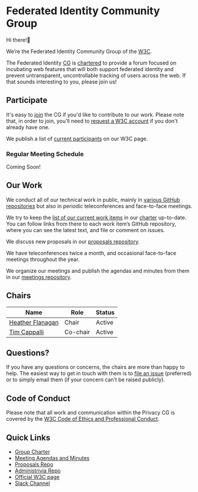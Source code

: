 # Federated Identity Community Group

Hi there!👋

We’re the Federated Identity Community Group of the [W3C](https://www.w3.org/).

The Federated Identity [CG](https://www.w3.org/community/) is [chartered](charter) to provide a forum focused on incubating web features that will both support federated identity and prevent untransparent, uncontrollable tracking of users across the web. If that sounds interesting to you, please join us!

## Participate

It's easy to [join](https://www.w3.org/community/fed-id/) the CG if you'd like to contribute to our work. Please note that, in order to join, you'll need to [request a W3C account](https://www.w3.org/accounts/request) if you don't already have one.

We publish a list of [current participants](https://www.w3.org/community/fed-id/participants) on our W3C page.

### Regular Meeting Schedule

Coming Soon!
## Our Work

We conduct all of our technical work in public, mainly in [various GitHub repositories](https://github.com/fedidcg/) but also in periodic teleconferences and face-to-face meetings.

We try to keep the [list of our current work items](charter#work-items) in our [charter](charter) up-to-date. You can follow links from there to each work item’s GitHub repository, where you can see the latest text, and file or comment on issues.

We discuss new proposals in our [proposals repository](https://github.com/fedidcg/proposals).

We have teleconferences twice a month, and occasional face-to-face meetings throughout the year. 

We organize our meetings and publish the agendas and minutes from them in our [meetings repository](https://github.com/fedidcg/meetings/).

## Chairs

| Name                                              | Role     | Status |
| ------------------------------------------------- | -------- | ------ |
| [Heather Flanagan](https://github.com/hlflanagan) | Chair    | Active |
| [Tim Cappalli](https://github.com/timcappalli)    | Co-chair | Active |

## Questions?

If you have any questions or concerns, the chairs are more than happy to help. The easiest way to get in touch with them is to [file an issue](https://github.com/fedidcg/admin/issues/new) (preferred) or to simply email them (if your concern can’t be raised publicly).

## Code of Conduct

Please note that all work and communication within the Privacy CG is covered by the [W3C Code of Ethics and Professional Conduct](https://www.w3.org/Consortium/cepc/).

## Quick Links

* [Group Charter](charter)
* [Meeting Agendas and Minutes](https://github.com/fedidcg/meetings/)
* [Proposals Repo](https://github.com/fedidcg/proposals)
* [Administrivia Repo](https://github.com/fedidcg/admin/)
* [Official W3C page](https://www.w3.org/community/fed-id/)
* [Slack Channel](https://w3ccommunity.slack.com/archives/C02355QUL73)